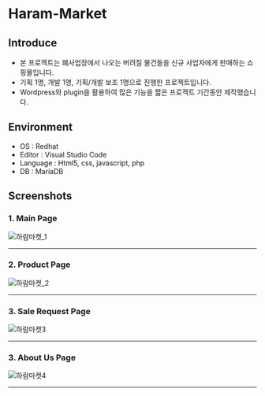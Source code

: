 # Haram-Market

## Introduce
- 본 프로젝트는 폐사업장에서 나오는 버려질 물건들을 신규 사업자에게 판매하는 쇼핑몰입니다.
- 기획 1명, 개발 1명, 기획/개발 보조 1명으로 진행한 프로젝트입니다.
- Wordpress와 plugin을 활용하여 많은 기능을 짧은 프로젝트 기간동안 제작했습니다.

## Environment
- OS : Redhat
- Editor : Visual Studio Code
- Language : Html5, css, javascript, php
- DB : MariaDB

## Screenshots
### 1. Main Page
![하람마켓_1](https://user-images.githubusercontent.com/44967457/69146772-dd1a6480-0b13-11ea-88d3-3dd7a7f9dc71.JPG)
<hr>

### 2. Product Page
![하람마켓_2](https://user-images.githubusercontent.com/44967457/69146774-dee42800-0b13-11ea-9534-c81495641bc7.JPG)
<hr>

### 3. Sale Request Page
![하람마켓3](https://user-images.githubusercontent.com/44967457/69146776-e0155500-0b13-11ea-8f61-f888cedd384b.JPG)
<hr>

### 3. About Us Page
![하람마켓4](https://user-images.githubusercontent.com/44967457/69146778-e0adeb80-0b13-11ea-9073-8482f2a914fc.jpg)
<hr>
